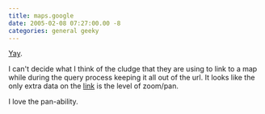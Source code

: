 ```yaml
---
title: maps.google
date: 2005-02-08 07:27:00.00 -8
categories: general geeky
---
```

[Yay](http://maps.google.com).

I can't decide what I think of the cludge that they are using to link to a map while during the query process keeping it all out of the url. It looks like the only extra data on the [link](http://maps.google.com/maps?q=2633%2016th%20st.%20nw%20washington%20dc) is the level of zoom/pan.

I love the pan-ability.
